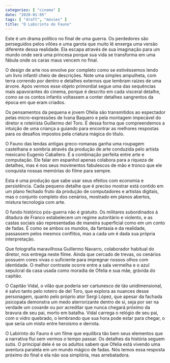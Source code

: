 ```yaml
---
categories: [ "cinema" ]
date: "2020-01-05"
tags: [ "draft", "movies" ]
title: "O Labirinto do Fauno"
---
```

Este é um drama político no final de uma guerra. Os perdedores são
perseguidos pelos vilões e uma garota que muito lê enxerga uma versão
diferente dessa realidade. Ela escapa através de sua imaginação para
um mundo onde será uma princesa porque sua vida se transforma em uma
fábula onde os caras maus vencem no final.

O design de arte nos envolve por completo como se estivéssemos lendo
um livro infantil cheio de descrições. Note uma simples ampulheta, com
terra correndo por dentro e detalhes externos que lembram raízes de uma
árvore. Após vermos esse objeto primordial segue uma das sequências
mais apavorantes do cinema, porque é descrito em cada visceral detalhe,
como se os contos infantis voltassem a conter detalhes sangrentos da
época em que eram criados.

Os pensamentos da pequena e jovem Ofelia são transmitidos ao espectador
pelas micro-expressões de Ivana Baquero e pela montagem impecável do
diretor e roteirista Guillermo del Toro. É dessa forma que compreendemos
a intuição de uma criança a guiando para encontrar as melhores
respostas para os desafios impostos pela criatura mágica do título.

O Fauno das lendas antigas greco-romanas ganha uma roupagem castelhana
e sombria através da produção de arte conduzida pelo artista
mexicano Eugenio Caballero. É a combinação perfeita entre arte e
computação. Ele falar em espanhol apenas colabora para a riqueza de
detalhes, mas é nos seus movimentos fabulescos de mão e tronco que
ele conquista nossas memórias do filme para sempre.

Esta é uma produção que sabe usar seus efeitos com economia e
persistência. Cada pequeno detalhe que é preciso mostrar está contido
em um plano fechado fruto da produção de computadores e artistas
digitais, mas o conjunto completo dos cenários, mostrado em planos
abertos, mistura tecnologia com arte.

O fundo histórico pós-guerra não é gratuito. Os militares subordinados
à ditadura de Franco estabelecem um regime autoritário e violento,
e as castas sociais são representadas de maneira superficial como em um
conto de fadas. É como se ambos os mundos, da fantasia e da realidade,
passassem pelos mesmos conflitos, mas a cada um é dada sua própria
interpretação.

Que fotografia maravilhosa Guillermo Navarro, colaborador habitual
do diretor, nos entrega neste filme. Ainda que cercado de trevas, os
cenários possuem cores vivas o suficiente para impregnar nossos olhos
com identidade. O melhor contraste ocorre entre a sala vermelha e o azul
sepulcral da casa usada como moradia de Ofelia e sua mãe, grávida do
capitão.

O Capitão Vidal, o vilão que poderia ser cartunesco de tão
unidimensional, é salvo tanto pelo roteiro de del Toro, que explora
as nuances desse personagem, quanto pelo próprio ator Sergi López,
que apesar da fachada psicopata demonstra um medo aterrorizante dentro
de si, seja por ser na verdade um covarde ou por acreditar que nunca
chegará próximo da bravura de seu pai, morto em batalha. Vidal carrega
o relógio de seu pai, com o vidro quebrado, o lembrando que sua hora
pode estar para chegar, o que seria um misto entre heroísmo e derrota.

O Labirinto do Fauno é um filme que equilibra tão bem seus elementos
que a narrativa flui sem vermos o tempo passar. Os detalhes da história
seguem sutis. O principal dele é se os adultos sabem que Ofelia
está vivendo uma aventura paralela em um mundo mágico de fadas. Nós
temos essa resposta próximo do final e ela não soa simplória, mas
arrebatadora.
